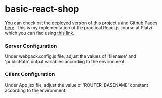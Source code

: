 # basic-react-shop
You can check out the deployed version of this project using Github Pages [here](https://vramos96.github.io/basic-react-shop/).
This is my implementation of the practical React.js course at Platzi which you can find using [this link](https://platzi.com/cursos/react-practico/).

### Server Configuration
Under webpack.config.js file, adjust the values of 'filename' and 'publicPath' output variables according to the environment.

### Client Configuration
Under App.jsx file, adjust the value of 'ROUTER_BASENAME' constant according to the environment.